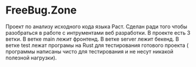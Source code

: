# FreeBug.Zone
Проект по анализу исходного кода языка Раст. Сделан ради того чтобы разобраться в работе с интрументами веб разработки. 
В проекте есть 3 ветки.
В ветке main лежит фронтенд.
В ветке server лежит бекенд.
В ветке test лежат програмы на Rust  для тестирования готового проекта ( программы написаны чисто для тестирования и не несут никакой полезной нагрузки).  
